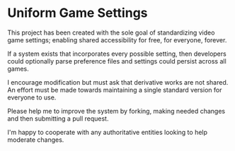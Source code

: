 # Uniform Game Settings
This project has been created with the sole goal of standardizing video game settings; 
enabling shared accessibility for free, for everyone, forever.

If a system exists that incorporates every possible setting, 
then developers could optionally parse preference files and settings could persist across all games.

I encourage modification but must ask that derivative works are not shared.
An effort must be made towards maintaining a single standard version for everyone to use.

Please help me to improve the system by forking, making needed changes and then submitting a pull request.

I'm happy to cooperate with any authoritative entities looking to help moderate changes.


